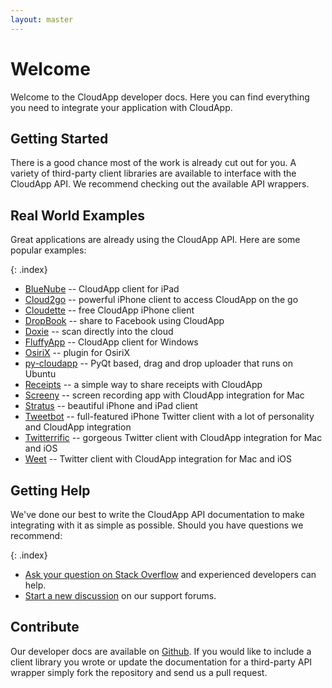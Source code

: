 ```yaml
---
layout: master
---
```


# Welcome

Welcome to the CloudApp developer docs. Here you can find everything you need to integrate your application with CloudApp.

## Getting Started

There is a good chance most of the work is already cut out for you. A variety of third-party client libraries are available to interface with the CloudApp API. We recommend checking out the available API wrappers.

## Real World Examples

Great applications are already using the CloudApp API. Here are some popular examples:

{: .index}
* [BlueNube](http://bluenubeapp.com/) -- CloudApp client for iPad
* [Cloud2go](http://cloud2goapp.com/) -- powerful iPhone client to access CloudApp on the go
* [Cloudette](http://cloudetteapp.com/) -- free CloudApp iPhone client
* [DropBook](http://itunes.apple.com/us/app/dropbook/id408384997?mt=12) -- share to Facebook using CloudApp
* [Doxie](http://www.getdoxie.com/) -- scan directly into the cloud
* [FluffyApp](http://fluffyapp.com/) -- CloudApp client for Windows
* [OsiriX](http://software.kanteron.com/cloudapp/) -- plugin for OsiriX
* [py-cloudapp](https://github.com/abhinandh/py-cloudapp) -- PyQt based, drag and drop uploader that runs on Ubuntu
* [Receipts](http://www.tidalpool.ca/receipts/index.html) -- a simple way to share receipts with CloudApp
* [Screeny](http://www.screenyapp.com/) -- screen recording app with CloudApp integration for Mac
* [Stratus](http://www.getstratusapp.com/) -- beautiful iPhone and iPad client
* [Tweetbot](http://tapbots.com/software/tweetbot/) -- full-featured iPhone Twitter client with a lot of personality and CloudApp integration
* [Twitterrific](http://twitterrific.com/) -- gorgeous Twitter client with CloudApp integration for Mac and iOS
* [Weet](http://weetapp.com/) -- Twitter client with CloudApp integration for Mac and iOS

## Getting Help

We've done our best to write the CloudApp API documentation to make integrating with it as simple as possible. Should you have questions we recommend:

{: .index}
* [Ask your question on Stack Overflow](http://stackoverflow.com) and experienced developers can help.
* [Start a new discussion](http://support.getcloudapp.com) on our support forums.

## Contribute

Our developer docs are available on [Github](http://github.com/cloudapp/developer). If you would like to include a client library you wrote or update the documentation for a third-party API wrapper simply fork the repository and send us a pull request.

